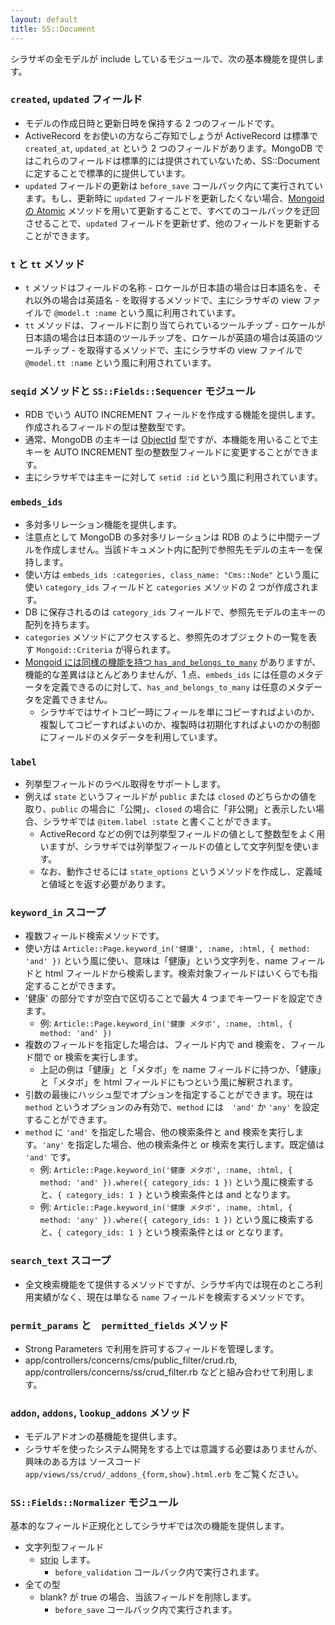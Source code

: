 ```yaml
---
layout: default
title: SS::Document
---
```


シラサギの全モデルが include しているモジュールで、次の基本機能を提供します。

### `created`, `updated` フィールド

- モデルの作成日時と更新日時を保持する 2 つのフィールドです。
- ActiveRecord をお使いの方ならご存知でしょうが ActiveRecord は標準で `created_at`, `updated_at` という 2 つのフィールドがあります。MongoDB ではこれらのフィールドは標準的には提供されていないため、SS::Document に定することで標準的に提供しています。
- `updated` フィールドの更新は `before_save` コールバック内にて実行されています。もし、更新時に `updated` フィールドを更新したくない場合、[Mongoid の Atomic](https://docs.mongodb.com/mongoid/master/tutorials/mongoid-persistence/#atomic) メソッドを用いて更新することで、すべてのコールバックを迂回させることで、`updated` フィールドを更新せず、他のフィールドを更新することができます。

### `t` と `tt` メソッド

- `t` メソッドはフィールドの名称 - ロケールが日本語の場合は日本語名を、それ以外の場合は英語名 - を取得するメソッドで、主にシラサギの view ファイルで `@model.t :name` という風に利用されています。
- `tt` メソッドは、フィールドに割り当てられているツールチップ - ロケールが日本語の場合は日本語のツールチップを、ロケールが英語の場合は英語のツールチップ - を取得するメソッドで、主にシラサギの view ファイルで `@model.tt :name` という風に利用されています。

### `seqid` メソッドと `SS::Fields::Sequencer` モジュール

- RDB でいう AUTO INCREMENT フィールドを作成する機能を提供します。作成されるフィールドの型は整数型です。
- 通常、MongoDB の主キーは [ObjectId](https://docs.mongodb.com/manual/reference/method/ObjectId/) 型ですが、本機能を用いることで主キーを AUTO INCREMENT 型の整数型フィールドに変更することができます。
- 主にシラサギでは主キーに対して `setid :id` という風に利用されています。

### `embeds_ids`

- 多対多リレーション機能を提供します。
- 注意点として MongoDB の多対多リレーションは RDB のように中間テーブルを作成しません。当該ドキュメント内に配列で参照先モデルの主キーを保持します。
- 使い方は `embeds_ids :categories, class_name: "Cms::Node"` という風に使い `category_ids` フィールドと `categories` メソッドの 2 つが作成されます。
- DB に保存されるのは `category_ids` フィールドで、参照先モデルの主キーの配列を持ちます。
- `categories` メソッドにアクセスすると、参照先のオブジェクトの一覧を表す `Mongoid::Criteria` が得られます。
- [Mongoid には同様の機能を持つ `has_and_belongs_to_many`](https://mongoid.github.io/old/en/mongoid/docs/relations.html#has_and_belongs_to_many) がありますが、機能的な差異はほとんどありませんが、1 点、`embeds_ids` には任意のメタデータを定義できるのに対して、`has_and_belongs_to_many` は任意のメタデータを定義できません。
  - シラサギではサイトコピー時にフィールを単にコピーすればよいのか、複製してコピーすればよいのか、複製時は初期化すればよいのかの制御にフィールドのメタデータを利用しています。

### `label`

- 列挙型フィールドのラベル取得をサポートします。
- 例えば `state` というフィールドが `public` または `closed` のどちらかの値を取り、`public` の場合に「公開」、`closed` の場合に「非公開」と表示したい場合、シラサギでは `@item.label :state` と書くことができます。
  - ActiveRecord などの例では列挙型フィールドの値として整数型をよく用いますが、シラサギでは列挙型フィールドの値として文字列型を使います。
  - なお、動作させるには `state_options` というメソッドを作成し、定義域と値域とを返す必要があります。

### `keyword_in` スコープ

- 複数フィールド検索メソッドです。
- 使い方は `Article::Page.keyword_in('健康', :name, :html, { method: 'and' })` という風に使い、意味は「健康」という文字列を、name フィールドと html フィールドから検索します。検索対象フィールドはいくらでも指定することができます。
- '健康' の部分ですが空白で区切ることで最大 4 つまでキーワードを設定できます。
  - 例: `Article::Page.keyword_in('健康 メタボ', :name, :html, { method: 'and' })`
- 複数のフィールドを指定した場合は、フィールド内で and 検索を、フィールド間で or 検索を実行します。
  - 上記の例は「健康」と「メタボ」を name フィールドに持つか、「健康」と「メタボ」を html フィールドにもつという風に解釈されます。
- 引数の最後にハッシュ型でオプションを指定することができます。現在は `method` というオプションのみ有効で、`method` には　`'and'` か `'any'` を設定することができます。
- `method` に `'and'` を指定した場合、他の検索条件と and 検索を実行します。`'any'` を指定した場合、他の検索条件と or 検索を実行します。既定値は `'and'` です。
  - 例: `Article::Page.keyword_in('健康 メタボ', :name, :html, { method: 'and' }).where({ category_ids: 1 })` という風に検索すると、`{ category_ids: 1 }` という検索条件とは and となります。
  - 例: `Article::Page.keyword_in('健康 メタボ', :name, :html, { method: 'any' }).where({ category_ids: 1 })` という風に検索すると、`{ category_ids: 1 }` という検索条件とは or となります。

### `search_text` スコープ

- 全文検索機能をて提供するメソッドですが、シラサギ内では現在のところ利用実績がなく、現在は単なる `name` フィールドを検索するメソッドです。

### `permit_params` と　`permitted_fields` メソッド

- Strong Parameters で利用を許可するフィールドを管理します。
- app/controllers/concerns/cms/public_filter/crud.rb, app/controllers/concerns/ss/crud_filter.rb などと組み合わせて利用します。

### `addon`, `addons`, `lookup_addons` メソッド

- モデルアドオンの基機能を提供します。
- シラサギを使ったシステム開発をする上では意識する必要はありませんが、興味のある方は ソースコード `app/views/ss/crud/_addons_{form,show}.html.erb` をご覧ください。

### `SS::Fields::Normalizer` モジュール

基本的なフィールド正規化としてシラサギでは次の機能を提供します。

- 文字列型フィールド
  - [strip](https://docs.ruby-lang.org/ja/latest/method/String/i/strip.html) します。
    - `before_validation` コールバック内で実行されます。
- 全ての型
  - blank? が true の場合、当該フィールドを削除します。
    - `before_save` コールバック内で実行されます。
